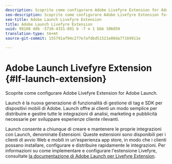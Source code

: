 ```yaml
---
description: Scoprite come configurare Adobe Livefyre Extension for Adobe Launch.
seo-description: Scoprite come configurare Adobe Livefyre Extension for Adobe Launch.
seo-title: Adobe Launch Livefyre Extension
title: Adobe Launch Livefyre Extension
uuid: 98108 ddb -5710-4331-891 b -7 e 1 bbb 106059
translation-type: tm+mt
source-git-commit: 155791af94c277e7afdbd51521e00da77169911e

---
```


# Adobe Launch Livefyre Extension {#lf-launch-extension}

Scoprite come configurare Adobe Livefyre Extension for Adobe Launch.

Launch è la nuova generazione di funzionalità di gestione di tag e SDK per dispositivi mobili di Adobe. Launch offre ai clienti un modo semplice per distribuire e gestire tutte le integrazioni di analisi, marketing e pubblicità necessarie per sviluppare esperienze cliente rilevanti.

Launch consente a chiunque di creare e mantenere le proprie integrazioni con Launch, denominate Estensioni. Queste estensioni sono disponibili per i clienti di avvio Web e mobili in un'esperienza app store, in modo che i clienti possano installare, configurare e distribuire rapidamente le integrazioni. Per informazioni su come implementare e configurare l'estensione Livefyre, consultate [la documentazione di Adobe Launch per Livefyre Extension](https://docs.adobelaunch.com/extension-reference/web/adobe-livefyre-extension).